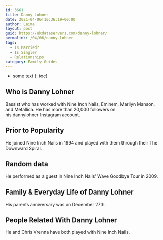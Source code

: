 ```yaml
---
id: 3661
title: Danny Lohner
date: 2021-04-06T10:36:19+00:00
author: Laima
layout: post
guid: https://ukdataservers.com/danny-lohner/
permalink: /04/06/danny-lohner
tags:
  - Is Married?
  - Is Single?
  - Relationships
category: Family Guides
---
```


* some text
{: toc}


## Who is Danny Lohner
                  
                  
                  
Bassist who has worked with Nine Inch Nails, Eminem, Marilyn Manson, and Metallica. He has more than 20,000 followers on his dannylohner Instagram account.
                  
              
            
              
            
                
                
                
## Prior to Popularity
                  
                  
                  
He joined Nine Inch Nails in 1994 and played with them through their The Downward Spiral.
                  
              
            
              
            
                
                
                
## Random data
                  
                  
                  
He performed as a guest in Nine Inch Nails&#8217; Wave Goodbye Tour in 2009.
                  
              
            
              
            
                
                
                
## Family & Everyday Life of Danny Lohner
                  
                  
                  
His parents anniversary was on December 27th. 
                  
              
            
              
            
                
                
                
## People Related With Danny Lohner
                  
                  
                  
He and Chris Vrenna have both played with Nine Inch Nails.
                  
              
            
              
            
                
              
            
              
              
            
            
              
            
          
          
          